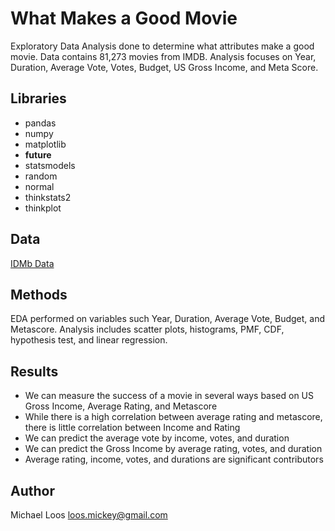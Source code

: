 # What Makes a Good Movie

Exploratory Data Analysis done to determine what attributes make a good movie. Data contains 81,273 movies from IMDB. Analysis focuses on Year, Duration, Average Vote, Votes, Budget, US Gross Income, and Meta Score.

## Libraries
* pandas
* numpy 
* matplotlib
* __future__
* statsmodels
* random
* normal
* thinkstats2
* thinkplot


## Data
[IDMb Data](https://www.kaggle.com/stefanoleone992/imdb-extensive-dataset)

## Methods
EDA performed on variables such Year, Duration, Average Vote, Budget, and Metascore. Analysis includes scatter plots, histograms, PMF, CDF, hypothesis test, and linear regression. 

## Results
* We can measure the success of a movie in several ways based on US Gross Income, Average Rating, and Metascore
* While there is a high correlation between average rating and metascore, there is little correlation between Income and Rating
* We can predict the average vote by income, votes, and duration
* We can predict the Gross Income by average rating, votes, and duration
* Average rating, income, votes, and durations are significant contributors

## Author

Michael Loos
loos.mickey@gmail.com
